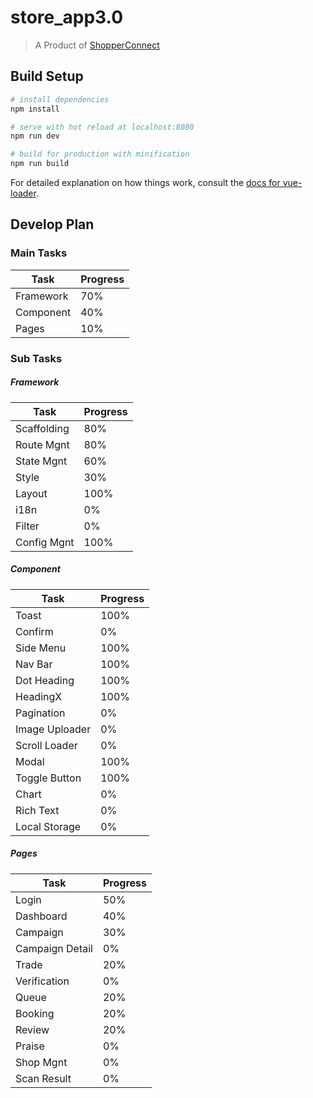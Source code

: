 # store_app3.0

> A Product of [ShopperConnect](https://sc.smartac.co/)

## Build Setup

``` bash
# install dependencies
npm install

# serve with hot reload at localhost:8080
npm run dev

# build for production with minification
npm run build
```

For detailed explanation on how things work, consult the [docs for vue-loader](http://vuejs.github.io/vue-loader).

## Develop Plan

### Main Tasks

 |Task|Progress|
 |----|--------|
 |Framework| 70%|
 |Component| 40%|
 |Pages| 10%|


### Sub Tasks

##### Framework

|Task|Progress|
|----|--------|
|Scaffolding| 80%|
|Route Mgnt| 80%|
|State Mgnt| 60%|
|Style| 30%|
|Layout| 100%|
|i18n| 0%|
|Filter| 0%|
|Config Mgnt| 100%|

##### Component
|Task|Progress|
|----|--------|
|Toast| 100%|
|Confirm| 0%|
|Side Menu| 100%|
|Nav Bar| 100%|
|Dot Heading| 100%|
|HeadingX| 100%|
|Pagination| 0%|
|Image Uploader| 0%|
|Scroll Loader| 0%|
|Modal| 100%|
|Toggle Button| 100%|
|Chart| 0%|
|Rich Text| 0%|
|Local Storage| 0%|

##### Pages
|Task|Progress|
|----|--------|
|Login| 50%|
|Dashboard| 40%|
|Campaign| 30%|
|Campaign Detail| 0%|
|Trade| 20%|
|Verification| 0%|
|Queue| 20%|
|Booking| 20%|
|Review| 20%|
|Praise| 0%|
|Shop Mgnt| 0%|
|Scan Result| 0%|
